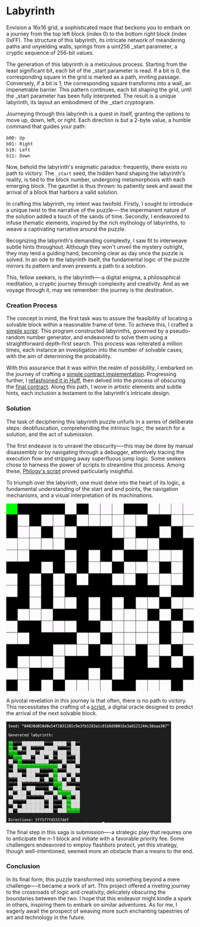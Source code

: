 # Labyrinth

Envision a 16x16 grid, a sophisticated maze that beckons you to embark on a journey from the top left block (index 0) to the bottom right block (index 0xFF). The structure of this labyrinth, its intricate network of meandering paths and unyielding walls, springs from a uint256 _start parameter, a cryptic sequence of 256-bit values.

The generation of this labyrinth is a meticulous process. Starting from the least significant bit, each bit of the _start parameter is read. If a bit is 0, the corresponding square in the grid is marked as a path, inviting passage. Conversely, if a bit is 1, the corresponding square transforms into a wall, an impenetrable barrier. This pattern continues, each bit shaping the grid, until the _start parameter has been fully interpreted. The result is a unique labyrinth, its layout an embodiment of the _start cryptogram.

Journeying through this labyrinth is a quest in itself, granting the options to move up, down, left, or right. Each direction is but a 2-byte value, a humble command that guides your path:

```
b00: Up
b01: Right
b10: Left
b11: Down
```

Now, behold the labyrinth's enigmatic paradox: frequently, there exists no path to victory. The `_start` seed, the hidden hand shaping the labyrinth's reality, is tied to the block number, undergoing metamorphosis with each emerging block. The gauntlet is thus thrown: to patiently seek and await the arrival of a block that harbors a valid solution.

In crafting this labyrinth, my intent was twofold. Firstly, I sought to introduce a unique twist to the narrative of the puzzle—-the impermanent nature of the solution added a touch of the sands of time. Secondly, I endeavored to infuse thematic elements, inspired by the rich mythology of labyrinths, to weave a captivating narrative around the puzzle.

Recognizing the labyrinth's demanding complexity, I saw fit to interweave subtle hints throughout. Although they won't unveil the mystery outright, they may lend a guiding hand, becoming clear as day once the puzzle is solved. In an ode to the labyrinth itself, the fundamental logic of the puzzle mirrors its pattern and even presents a path to a solution.

This, fellow seekers, is the labyrinth—-a digital enigma, a philosophical meditation, a cryptic journey through complexity and creativity. And as we voyage through it, may we remember: the journey is the destination.

### Creation Process

The concept in mind, the first task was to assure the feasibility of locating a solvable block within a reasonable frame of time. To achieve this, I crafted a [simple script](./rust/src/probability.rs). This program constructed labyrinths, governed by a pseudo-random number generator, and endeavored to solve them using a straightforward depth-first search. This process was reiterated a million times, each instance an investigation into the number of solvable cases, with the aim of determining the probability.

With this assurance that it was within the realm of possibility, I embarked on the journey of crafting a [simple contract implementation](./src/Labyrinth.sol). Progressing further, I [refashioned it in Huff](https://github.com/kadenzipfel/labyrinth/blob/1965c2c9d37838be4066fc38e9401cfb46a81723/src/Labyrinth.huff), then delved into the process of obscuring the [final contract](./src/Labyrinth.huff). Along this path, I wove in artistic elements and subtle hints, each inclusion a testament to the labyrinth's intricate design.

### Solution

The task of deciphering this labyrinth puzzle unfurls in a series of deliberate steps: deobfuscation, comprehending the intrinsic logic, the search for a solution, and the act of submission.

The first endeavor is to unravel the obscurity—-this may be done by manual disassembly or by navigating through a debugger, attentively tracing the execution flow and stripping away superfluous jump logic. Some seekers chose to harness the power of scripts to streamline this process. Among these, [Philogy's script](https://gist.github.com/Philogy/21baf056c80db51b2b6217c563b4cd64#file-declutter-verify-py) proved particularly insightful.

To triumph over the labyrinth, one must delve into the heart of its logic, a fundamental understanding of the start and end points, the navigation mechanisms, and a visual interpretation of its machinations.

![labyrinth.gif](./labyrinth.gif)

A pivotal revelation in this journey is that often, there is no path to victory. This necessitates the crafting of a [script](./rust/src/solve.rs), a digital oracle designed to predict the arrival of the next solvable block.

![script.png](./script.png)

The final step in this saga is submission—-a strategic play that requires one to anticipate the n-1 block and initiate with a favorable priority fee. Some challengers endeavored to employ flashbots protect, yet this strategy, though well-intentioned, seemed more an obstacle than a means to the end.

### Conclusion

In its final form, this puzzle transformed into something beyond a mere challenge—-it became a work of art. This project offered a riveting journey to the crossroads of logic and creativity, delicately obscuring the boundaries between the two. I hope that this endeavor might kindle a spark in others, inspiring them to embark on similar adventures. As for me, I eagerly await the prospect of weaving more such enchanting tapestries of art and technology in the future.